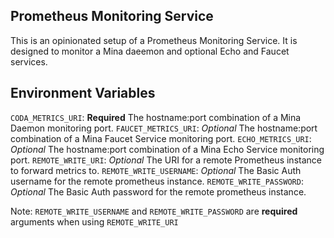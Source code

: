 ## Prometheus Monitoring Service

This is an opinionated setup of a Prometheus Monitoring Service. It is designed to monitor a Mina daeemon and optional Echo and Faucet services. 

## Environment Variables 

`CODA_METRICS_URI`: **Required** The hostname:port combination of a Mina Daemon monitoring port. 
`FAUCET_METRICS_URI`: *Optional* The hostname:port combination of a Mina Faucet Service monitoring port.
`ECHO_METRICS_URI`: *Optional* The hostname:port combination of a Mina Echo Service monitoring port.
`REMOTE_WRITE_URI`: *Optional* The URI for a remote Prometheus instance to forward metrics to.
`REMOTE_WRITE_USERNAME`: *Optional* The Basic Auth username for the remote prometheus instance.
`REMOTE_WRITE_PASSWORD`: *Optional* The Basic Auth password for the remote prometheus instance.

Note: `REMOTE_WRITE_USERNAME` and `REMOTE_WRITE_PASSWORD` are **required** arguments when using `REMOTE_WRITE_URI`
